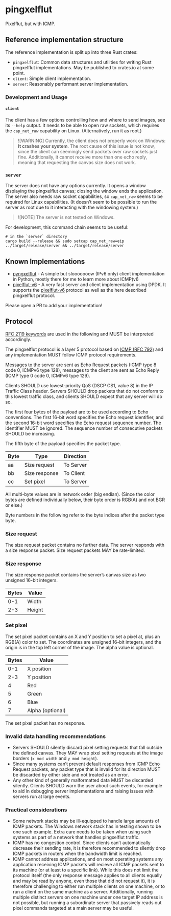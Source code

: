 # pingxelflut

Pixelflut, but with ICMP.

## Reference implementation structure

The reference implementation is split up into three Rust crates:

- `pingxelflut`: Common data structures and utilities for writing Rust pingxelflut implementations. May be published to crates.io at some point.
- `client`: Simple client implementation.
- `server`: Reasonably performant server implementation.

### Development and Usage

#### `client`

The client has a few options controlling how and where to send images, see its `--help` output. It needs to be able to open raw sockets, which requires the `cap_net_raw` capability on Linux. (Alternatively, run it as root.)

> ![WARNING]
> Currently, the client does not properly work on Windows: **It crashes your system**. The root cause of this issue is not know, since the client can seemingly send packets over raw sockets just fine. Additionally, it cannot receive more than one echo reply, meaning that requesting the canvas size does not work.

### `server`

The server does not have any options currently. It opens a window displaying the pingxelflut canvas; closing the window ends the application. The server also needs raw socket capabilities, so `cap_net_raw` seems to be required for Linux capabilities. (It doesn’t seem to be possible to run the server as root due to it interacting with the windowing system.)

> ![NOTE]
> The server is not tested on Windows.

For development, this command chain seems to be useful:

```shell
# in the `server` directory
cargo build --release && sudo setcap cap_net_raw=eip ../target/release/server && ../target/release/server
```

## Known Implementations

* [pyngxelflut](https://codeberg.org/lilaura/pyngxelflut) - A simple but slooooooow (IPv6 only) client implementation in Python, mostly there for me to learn more about ICMP(v6
* [pixelflut-v6](https://github.com/sbernauer/pixelflut-v6) - A very fast server and client implementation using DPDK. It supports the [pixelflut-v6](https://entropia.de/GPN17:Pingxelflut) protocol as well as the here described pingxelflut protocol.

Please open a PR to add your implementation!

## Protocol

[RFC 2119 keywords](https://www.rfc-editor.org/rfc/rfc2119) are used in the following and MUST be interpreted accordingly.

The pingxelflut protocol is a layer 5 protocol based on [ICMP (RFC 792)](https://www.rfc-editor.org/rfc/rfc792) and any implementation MUST follow ICMP protocol requirements.

Messages to the server are sent as Echo Request packets (ICMP type 8 code 0, ICMPv6 type 128), messages to the client are sent as Echo Reply (ICMP type 0 code 0, ICMPv6 type 129).

Clients SHOULD use lowest-priority QoS (DSCP CS1, value 8) in the IP Traffic Class header. Servers SHOULD drop packets that do not conform to this lowest traffic class, and clients SHOULD expect that any server will do so. 

The first four bytes of the payload are to be used according to Echo conventions. The first 16-bit word specifies the Echo request identifier, and the second 16-bit word specifies the Echo request sequence number. The identifier MUST be ignored. The sequence number of consecutive packets SHOULD be increasing.

The fifth byte of the payload specifies the packet type.

| Byte | Type          | Direction |
| ---- | ------------- | --------- |
| aa   | Size request  | To Server |
| bb   | Size response | To Client |
| cc   | Set pixel     | To Server |

All multi-byte values are in network order (big endian). (Since the color bytes are defined individually below, their byte order is RGB(A) and not BGR or else.)

Byte numbers in the following refer to the byte indices after the packet type byte.

### Size request

The size request packet contains no further data. The server responds with a size response packet. Size request packets MAY be rate-limited.

### Size response

The size response packet contains the server’s canvas size as two unsigned 16-bit integers.

| Bytes | Value  |
| ----- | ------ |
| 0-1   | Width  |
| 2-3   | Height |

### Set pixel

The set pixel packet contains an X and Y position to set a pixel at, plus an RGB(A) color to set. The coordinates are unsigned 16-bit integers, and the origin is in the top left corner of the image. The alpha value is optional.

| Bytes | Value            |
| ----- | ---------------- |
| 0-1   | X position       |
| 2-3   | Y position       |
| 4     | Red              |
| 5     | Green            |
| 6     | Blue             |
| 7     | Alpha (optional) |

The set pixel packet has no response.

### Invalid data handling recommendations

- Servers SHOULD silently discard pixel setting requests that fall outside the defined canvas. They MAY wrap pixel setting requests at the image borders (`x mod width` and `y mod height`).
- Since many systems can’t prevent default responses from ICMP Echo Request packets, any packet type that is invalid for its direction MUST be discarded by either side and not treated as an error.
- Any other kind of generally malformatted data MUST be discarded silently. Clients SHOULD warn the user about such events, for example to aid in debugging server implementations and raising issues with servers run at large events.

### Practical considerations

- Some network stacks may be ill-equipped to handle large amounts of ICMP packets. The Windows network stack has in testing shown to be one such example. Extra care needs to be taken when using such systems as part of a network that handles pingxelflut traffic.
- ICMP has no congestion control. Since clients can’t automatically decrease their sending rate, it is therefore recommended to silently drop ICMP packets in routers when the bandwidth limit is reached.
- ICMP cannot address applications, and on most operating systems any application receiving ICMP packets will recieve all ICMP packets sent to its machine (or at least to a specific link). While this does not limit the protocol itself (the only response message applies to all clients equally and may be read by anyone, even those that did not request it), it is therefore challenging to either run multiple clients on one machine, or to run a client on the same machine as a server. Additionally, running multiple distinct servers on one machine under one target IP address is not possible, but running a subordinate server that passively reads out pixel commands targeted at a main server may be useful.
